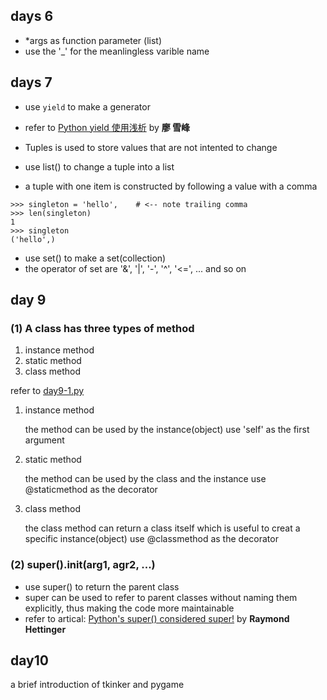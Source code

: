 ## days 6 

- *args as function parameter (list)
- use the '_' for the meanlingless varible name 

## days 7

- use `yield` to make a generator
- refer to [Python yield 使用浅析](https://www.ibm.com/developerworks/cn/opensource/os-cn-python-yield/)  by __廖 雪峰__ 

- Tuples is used to store values that are not intented to change
- use list() to change a tuple into a list
- a tuple with one item is constructed by following a value with a comma 

```
>>> singleton = 'hello',    # <-- note trailing comma
>>> len(singleton)
1
>>> singleton
('hello',)
```

- use set() to make a set(collection)
- the operator of set are '&', '|', '-', '^', '<=', ... and so on


## day 9

### (1) A class has three types of method

1. instance method
2. static method
3. class method

refer to [day9-1.py](./day9/day9-1.py)

1. instance method

	the method can be used by the instance(object)
	use 'self' as the first argument 

2. static method

	the method can be used by the class and the instance
	use @staticmethod as the decorator

3. class method

	the class method can return a class itself
	which is useful to creat a specific instance(object)
	use @classmethod as the decorator

### (2) super().__init__(arg1, agr2, ...)

- use super() to return the parent class
- super can be used to refer to parent classes without naming them explicitly, thus making the code more maintainable
- refer to artical: [Python's super() considered super!](https://rhettinger.wordpress.com/2011/05/26/super-considered-super/) by __Raymond Hettinger__

## day10

a brief introduction of tkinker and pygame
